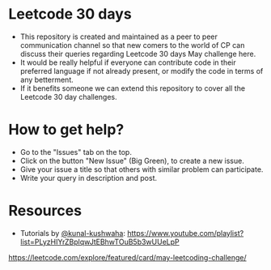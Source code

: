 # Leetcode 30 days 
* This repository is created and maintained as a peer to peer communication channel so that new comers to the world of CP can discuss their queries regarding Leetcode 30 days May challenge here.  
* It would be really helpful if everyone can contribute code in their preferred language if not already present, or modify the code in terms of any betterment.
* If it benefits someone we can extend this repository to cover all the Leetcode 30 day challenges.

# How to get help?
* Go to the "Issues" tab on the top.
* Click on the button "New Issue" (Big Green), to create a new issue.
* Give your issue a title so that others with similar problem can participate.
* Write your query in description and post.

# Resources
* Tutorials by [@kunal-kushwaha](https://github.com/kunal-kushwaha): https://www.youtube.com/playlist?list=PLyzHIYrZBplqwJtEBhwTOuB5b3wUUeLpP
  
https://leetcode.com/explore/featured/card/may-leetcoding-challenge/
